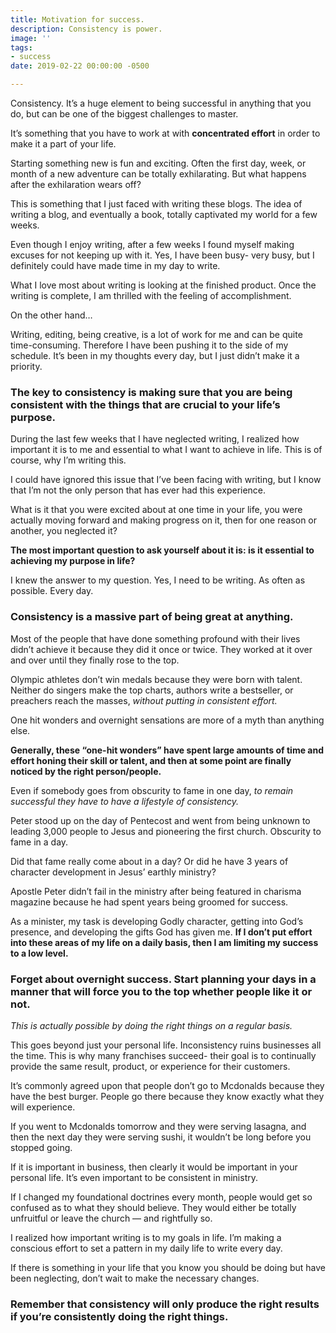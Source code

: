 ```yaml
---
title: Motivation for success.
description: Consistency is power.
image: ''
tags:
- success
date: 2019-02-22 00:00:00 -0500

---
```

Consistency. It’s a huge element to being successful in anything that you do, but can be one of the biggest challenges to master.

It’s something that you have to work at with **concentrated effort** in order to make it a part of your life.

Starting something new is fun and exciting. Often the first day, week, or month of a new adventure can be totally exhilarating. But what happens after the exhilaration wears off?

This is something that I just faced with writing these blogs. The idea of writing a blog, and eventually a book, totally captivated my world for a few weeks.

Even though I enjoy writing, after a few weeks I found myself making excuses for not keeping up with it. Yes, I have been busy- very busy, but I definitely could have made time in my day to write.

What I love most about writing is looking at the finished product. Once the writing is complete, I am thrilled with the feeling of accomplishment.

On the other hand…

Writing, editing, being creative, is a lot of work for me and can be quite time-consuming. Therefore I have been pushing it to the side of my schedule. It’s been in my thoughts every day, but I just didn’t make it a priority.

### The key to consistency is making sure that you are being consistent with the things that are crucial to your life’s purpose.

During the last few weeks that I have neglected writing, I realized how important it is to me and essential to what I want to achieve in life. This is of course, why I’m writing this.

I could have ignored this issue that I’ve been facing with writing, but I know that I’m not the only person that has ever had this experience.

What is it that you were excited about at one time in your life, you were actually moving forward and making progress on it, then for one reason or another, you neglected it?

**The most important question to ask yourself about it is: is it essential to achieving my purpose in life?**

I knew the answer to my question. Yes, I need to be writing. As often as possible. Every day.

### Consistency is a massive part of being great at anything.

Most of the people that have done something profound with their lives didn’t achieve it because they did it once or twice. They worked at it over and over until they finally rose to the top.

Olympic athletes don’t win medals because they were born with talent. Neither do singers make the top charts, authors write a bestseller, or preachers reach the masses, _without putting in consistent effort._

One hit wonders and overnight sensations are more of a myth than anything else.

**Generally, these “one-hit wonders” have spent large amounts of time and effort honing their skill or talent, and then at some point are finally noticed by the right person/people.**

Even if somebody goes from obscurity to fame in one day, _to remain successful they have to have a lifestyle of consistency._

Peter stood up on the day of Pentecost and went from being unknown to leading 3,000 people to Jesus and pioneering the first church. Obscurity to fame in a day.

Did that fame really come about in a day? Or did he have 3 years of character development in Jesus’ earthly ministry?

Apostle Peter didn’t fail in the ministry after being featured in charisma magazine because he had spent years being groomed for success.

As a minister, my task is developing Godly character, getting into God’s presence, and developing the gifts God has given me. **If I don’t put effort into these areas of my life on a daily basis, then I am limiting my success to a low level.**

### Forget about overnight success. Start planning your days in a manner that will force you to the top whether people like it or not.

_This is actually possible by doing the right things on a regular basis._

This goes beyond just your personal life. Inconsistency ruins businesses all the time. This is why many franchises succeed- their goal is to continually provide the same result, product, or experience for their customers.

It’s commonly agreed upon that people don’t go to Mcdonalds because they have the best burger. People go there because they know exactly what they will experience.

If you went to Mcdonalds tomorrow and they were serving lasagna, and then the next day they were serving sushi, it wouldn’t be long before you stopped going.

If it is important in business, then clearly it would be important in your personal life. It’s even important to be consistent in ministry.

If I changed my foundational doctrines every month, people would get so confused as to what they should believe. They would either be totally unfruitful or leave the church — and rightfully so.

I realized how important writing is to my goals in life. I’m making a conscious effort to set a pattern in my daily life to write every day.

If there is something in your life that you know you should be doing but have been neglecting, don’t wait to make the necessary changes.

### Remember that consistency will only produce the right results if you’re consistently doing the right things.